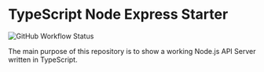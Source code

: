 # TypeScript Node Express Starter

![GitHub Workflow Status](https://img.shields.io/github/workflow/status/atheodosiou/TypeScript-Node-Express-Starter/Node%20CI)

The main purpose of this repository is to show a working Node.js API Server written in TypeScript.
